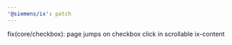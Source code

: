 ```yaml
---
'@siemens/ix': patch
---
```


fix(core/checkbox): page jumps on checkbox click in scrollable ix-content
